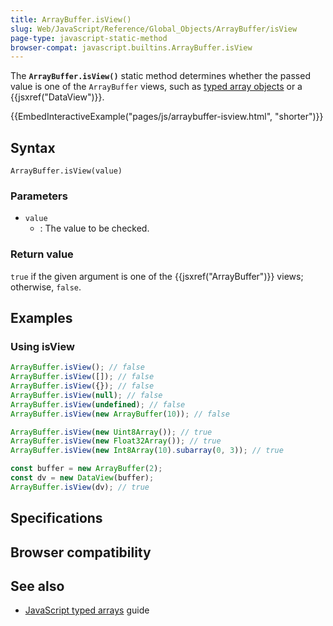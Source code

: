 ```yaml
---
title: ArrayBuffer.isView()
slug: Web/JavaScript/Reference/Global_Objects/ArrayBuffer/isView
page-type: javascript-static-method
browser-compat: javascript.builtins.ArrayBuffer.isView
---
```




The **`ArrayBuffer.isView()`** static method determines whether the
passed value is one of the `ArrayBuffer` views,
such as [typed array objects](/Web/JavaScript/Reference/Global_Objects/TypedArray)
or a {{jsxref("DataView")}}.

{{EmbedInteractiveExample("pages/js/arraybuffer-isview.html", "shorter")}}

## Syntax

```js-nolint
ArrayBuffer.isView(value)
```

### Parameters

- `value`
  - : The value to be checked.

### Return value

`true` if the given argument is one of the {{jsxref("ArrayBuffer")}} views;
otherwise, `false`.

## Examples

### Using isView

```js
ArrayBuffer.isView(); // false
ArrayBuffer.isView([]); // false
ArrayBuffer.isView({}); // false
ArrayBuffer.isView(null); // false
ArrayBuffer.isView(undefined); // false
ArrayBuffer.isView(new ArrayBuffer(10)); // false

ArrayBuffer.isView(new Uint8Array()); // true
ArrayBuffer.isView(new Float32Array()); // true
ArrayBuffer.isView(new Int8Array(10).subarray(0, 3)); // true

const buffer = new ArrayBuffer(2);
const dv = new DataView(buffer);
ArrayBuffer.isView(dv); // true
```

## Specifications



## Browser compatibility



## See also

- [JavaScript typed arrays](/Web/JavaScript/Guide/Typed_arrays) guide
